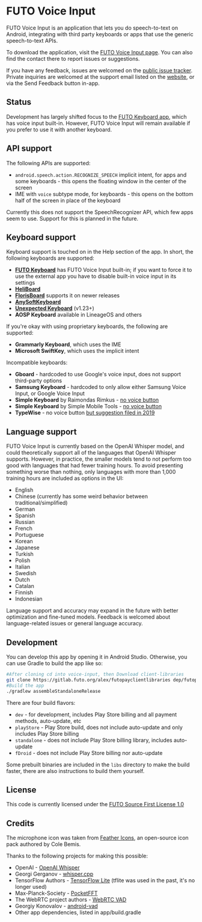# FUTO Voice Input

FUTO Voice Input is an application that lets you do speech-to-text on Android, integrating with third party keyboards or apps that use the generic speech-to-text APIs.

To download the application, visit the [FUTO Voice Input page](https://voiceinput.futo.org/). You can also find the contact there to report issues or suggestions.

If you have any feedback, issues are welcomed on the [public issue tracker](https://github.com/futo-org/voice-input/issues). Private inquiries are welcomed at the support email listed on the [website](https://voiceinput.futo.org/), or via the Send Feedback button in-app.

## Status

Development has largely shifted focus to the [FUTO Keyboard app](https://keyboard.futo.org/), which has voice input built-in. However, FUTO Voice Input will remain available if you prefer to use it with another keyboard.

## API support

The following APIs are supported:
* `android.speech.action.RECOGNIZE_SPEECH` implicit intent, for apps and some keyboards - this opens the floating window in the center of the screen
* IME with `voice` subtype mode, for keyboards - this opens on the bottom half of the screen in place of the keyboard

Currently this does not support the SpeechRecognizer API, which few apps seem to use. Support for this is planned in the future.

## Keyboard support

Keyboard support is touched on in the Help section of the app. In short, the following keyboards are supported:
* [**FUTO Keyboard**](https://keyboard.futo.org/) has FUTO Voice Input built-in; if you want to force it to use the external app you have to disable built-in voice input in its settings
* [**HeliBoard**](https://github.com/Helium314/HeliBoard)
* [**FlorisBoard**](https://github.com/florisboard/florisboard) supports it on newer releases
* [**AnySoftKeyboard**](https://github.com/AnySoftKeyboard/AnySoftKeyboard)
* [**Unexpected Keyboard**](https://github.com/Julow/Unexpected-Keyboard) (v1.23+)
* **AOSP Keyboard** available in LineageOS and others

If you're okay with using proprietary keyboards, the following are supported:
* **Grammarly Keyboard**, which uses the IME
* **Microsoft SwiftKey**, which uses the implicit intent

Incompatible keyboards:
* **Gboard** - hardcoded to use Google's voice input, does not support third-party options
* **Samsung Keyboard** - hardcoded to only allow either Samsung Voice Input, or Google Voice Input
* **Simple Keyboard** by Raimondas Rimkus - [no voice button](https://github.com/rkkr/simple-keyboard/issues/133)
* **Simple Keyboard** by Simple Mobile Tools - [no voice button](https://github.com/SimpleMobileTools/Simple-Keyboard/issues/201)
* **TypeWise** - no voice button [but suggestion filed in 2019](https://suggestions.typewise.app/suggestions/65517/voice-to-text-dictation)

## Language support

FUTO Voice Input is currently based on the OpenAI Whisper model, and could theoretically support all of the languages that OpenAI Whisper supports. However, in practice, the smaller models tend to not perform too good with languages that had fewer training hours. To avoid presenting something worse than nothing, only languages with more than 1,000 training hours are included as options in the UI:
* English
* Chinese (currently has some weird behavior between traditional/simplified)
* German
* Spanish
* Russian
* French
* Portuguese
* Korean
* Japanese
* Turkish
* Polish
* Italian
* Swedish
* Dutch
* Catalan
* Finnish
* Indonesian

Language support and accuracy may expand in the future with better optimization and fine-tuned models. Feedback is welcomed about language-related issues or general language accuracy.

## Development

You can develop this app by opening it in Android Studio. Otherwise, you can use Gradle to build the app like so:
```bash
#After cloning cd into voice-input, then Download client-libraries 
git clone https://gitlab.futo.org/alex/futopayclientlibraries dep/futopay/
#Build the app
./gradlew assembleStandaloneRelease
```

There are four build flavors:
* `dev` - for development, includes Play Store billing and all payment methods, auto-update, etc
* `playStore` - Play Store build, does not include auto-update and only includes Play Store billing
* `standalone` - does not include Play Store billing library, includes auto-update
* `fDroid` - does not include Play Store billing nor auto-update

Some prebuilt binaries are included in the `libs` directory to make the build faster, there are also instructions to build them yourself.

## License

This code is currently licensed under the [FUTO Source First License 1.0](LICENSE.md)

## Credits

The microphone icon was taken from [Feather Icons](https://feathericons.com/), an open-source icon pack authored by Cole Bemis.

Thanks to the following projects for making this possible:
* OpenAI - [OpenAI Whisper](https://github.com/openai/whisper/)
* Georgi Gerganov - [whisper.cpp](https://github.com/ggerganov/whisper.cpp)
* TensorFlow Authors - [TensorFlow Lite](https://mvnrepository.com/artifact/org.tensorflow/tensorflow-lite) (tflite was used in the past, it's no longer used)
* Max-Planck-Society - [PocketFFT](https://gitlab.mpcdf.mpg.de/mtr/pocketfft/-/blob/master/LICENSE.md)
* The WebRTC project authors - [WebRTC VAD](https://github.com/abb128/android-vad/blob/main/vad/src/main/jni/webrtc_vad/LICENSE)
* Georgiy Konovalov - [android-vad](https://github.com/abb128/android-vad)
* Other app dependencies, listed in app/build.gradle
